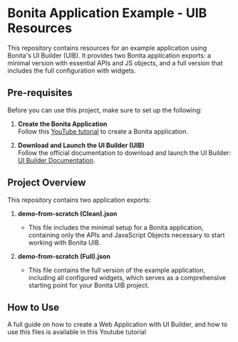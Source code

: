# Bonita Application Example - UIB Resources

This repository contains resources for an example application using Bonita's UI Builder (UIB). It provides two Bonita application exports: a minimal version with essential APIs and JS objects, and a full version that includes the full configuration with widgets.

## Pre-requisites

Before you can use this project, make sure to set up the following:

1. **Create the Bonita Application**  
   Follow this [YouTube tutorial](https://youtu.be/K5wrh7C_-Ko?si=0KwrGS0kg2GAk9xU) to create a Bonita application.

2. **Download and Launch the UI Builder (UIB)**  
   Follow the official documentation to download and launch the UI Builder:  
   [UI Builder Documentation](https://documentation.bonitasoft.com/bonita/latest/applications/ui-builder/download-and-launch).

## Project Overview

This repository contains two application exports:

1. **demo-from-scratch (Clean).json**  
   - This file includes the minimal setup for a Bonita application, containing only the APIs and JavaScript Objects necessary to start working with Bonita UIB.

2. **demo-from-scratch (Full).json**  
   - This file contains the full version of the example application, including all configured widgets, which serves as a comprehensive starting point for your Bonita UIB project.

## How to Use

A full guide on how to create a Web Application with UI Builder, and how to use this files is available in this Youtube tutorial

